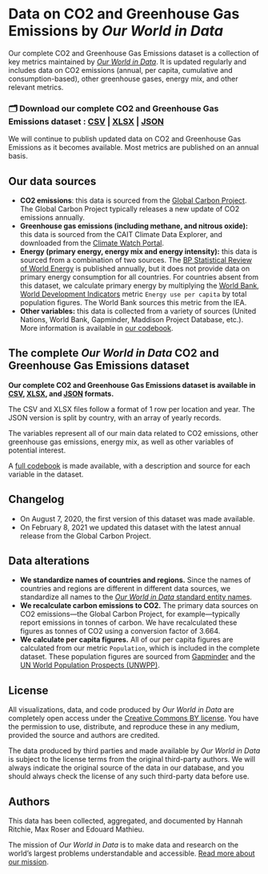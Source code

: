 # Data on CO2 and Greenhouse Gas Emissions by *Our World in Data*

Our complete CO2 and Greenhouse Gas Emissions dataset is a collection of key metrics maintained by [*Our World in Data*](https://ourworldindata.org/co2-and-other-greenhouse-gas-emissions). It is updated regularly and includes data on CO2 emissions (annual, per capita, cumulative and consumption-based), other greenhouse gases, energy mix, and other relevant metrics.

### 🗂️ Download our complete CO2 and Greenhouse Gas Emissions dataset : [CSV](https://github.com/owid/co2-data/raw/master/owid-co2-data.csv) | [XLSX](https://github.com/owid/co2-data/raw/master/owid-co2-data.xlsx) | [JSON](https://github.com/owid/co2-data/raw/master/owid-co2-data.json)

We will continue to publish updated data on CO2 and Greenhouse Gas Emissions as it becomes available. Most metrics are published on an annual basis.

## Our data sources

- **CO2 emissions**: this data is sourced from the [Global Carbon Project](http://www.globalcarbonproject.org/carbonbudget). The Global Carbon Project typically releases a new update of CO2 emissions annually.
- **Greenhouse gas emissions (including methane, and nitrous oxide):** this data is sourced from the CAIT Climate Data Explorer, and downloaded from the [Climate Watch Portal](https://www.climatewatchdata.org/data-explorer/historical-emissionshttps://www.climatewatchdata.org/data-explorer/historical-emissions).
- **Energy (primary energy, energy mix and energy intensity):** this data is sourced from a combination of two sources. The [BP Statistical Review of World Energy](https://www.bp.com/en/global/corporate/energy-economics/statistical-review-of-world-energy.html) is published annually, but it does not provide data on primary energy consumption for all countries. For countries absent from this dataset, we calculate primary energy by multiplying the [World Bank, World Development Indicators](https://databank.worldbank.org/source/world-development-indicators) metric `Energy use per capita` by total population figures. The World Bank sources this metric from the IEA.
- **Other variables:** this data is collected from a variety of sources (United Nations, World Bank, Gapminder, Maddison Project Database, etc.). More information is available in [our codebook](https://github.com/owid/co2-data/blob/master/owid-co2-codebook.csv).

## The complete *Our World in Data* CO2 and Greenhouse Gas Emissions dataset

**Our complete CO2 and Greenhouse Gas Emissions dataset is available in [CSV](https://github.com/owid/co2-data/raw/master/owid-co2-data.csv), [XLSX](https://github.com/owid/co2-data/raw/master/owid-co2-data.xlsx), and [JSON](https://github.com/owid/co2-data/raw/master/owid-co2-data.json) formats.**

The CSV and XLSX files follow a format of 1 row per location and year. The JSON version is split by country, with an array of yearly records.

The variables represent all of our main data related to CO2 emissions, other greenhouse gas emissions, energy mix, as well as other variables of potential interest.

A [full codebook](https://github.com/owid/co2-data/blob/master/owid-co2-codebook.csv) is made available, with a description and source for each variable in the dataset.

## Changelog

- On August 7, 2020, the first version of this dataset was made available.
- On February 8, 2021 we updated this dataset with the latest annual release from the Global Carbon Project.

## Data alterations

- **We standardize names of countries and regions.** Since the names of countries and regions are different in different data sources, we standardize all names to the [*Our World in Data* standard entity names](https://github.com/owid/co2-data/blob/master/scripts/input/shared/continents.csv).
- **We recalculate carbon emissions to CO2.** The primary data sources on CO2 emissions—the Global Carbon Project, for example—typically report emissions in tonnes of carbon. We have recalculated these figures as tonnes of CO2 using a conversion factor of 3.664.
- **We calculate per capita figures.** All of our per capita figures are calculated from our metric `Population`, which is included in the complete dataset. These population figures are sourced from [Gapminder](http://gapminder.org) and the [UN World Population Prospects (UNWPP)](https://population.un.org/wpp/).

## License

All visualizations, data, and code produced by _Our World in Data_ are completely open access under the [Creative Commons BY license](https://creativecommons.org/licenses/by/4.0/). You have the permission to use, distribute, and reproduce these in any medium, provided the source and authors are credited.

The data produced by third parties and made available by _Our World in Data_ is subject to the license terms from the original third-party authors. We will always indicate the original source of the data in our database, and you should always check the license of any such third-party data before use.

## Authors

This data has been collected, aggregated, and documented by Hannah Ritchie, Max Roser and Edouard Mathieu.

The mission of *Our World in Data* is to make data and research on the world’s largest problems understandable and accessible. [Read more about our mission](https://ourworldindata.org/about).
